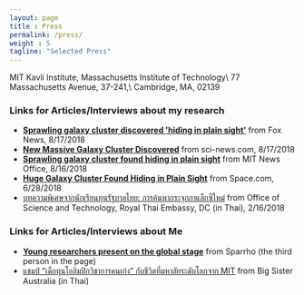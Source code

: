 ```yaml
---
layout: page
title : Press
permalink: /press/
weight : 5
tagline: "Selected Press"
---
```

MIT Kavli Institute, Massachusetts Institute of Technology\\
77 Massachusetts Avenue, 37-241,\\
Cambridge, MA, 02139

### Links for Articles/Interviews about my research
- [**Sprawling galaxy cluster discovered 'hiding in plain sight'**](http://www.foxnews.com/science/2018/08/17/sprawling-galaxy-cluster-discovered-hiding-in-plain-sight.html) from Fox News, 8/17/2018
- [**New Massive Galaxy Cluster Discovered**](http://www.sci-news.com/astronomy/new-massive-galaxy-cluster-06317.html) from sci-news.com, 8/17/2018
- [**Sprawling galaxy cluster found hiding in plain sight**](http://news.mit.edu/2018/sprawling-galaxy-cluster-found-hiding-plain-sight-0816) from MIT News Office, 8/16/2018
- [**Huge Galaxy Cluster Found Hiding in Plain Sight**](https://www.space.com/41026-huge-galaxy-cluster-hiding-plain-sight.html) from Space.com, 6/28/2018
- [บทความพิเศษจากนักเรียนทุนรัฐบาลไทย: การค้นหากระจุกกาแล็กซีใหม่](http://ost.thaiembdc.org/th1/2018/02/%E0%B8%9A%E0%B8%97%E0%B8%84%E0%B8%A7%E0%B8%B2%E0%B8%A1%E0%B8%9E%E0%B8%B4%E0%B9%80%E0%B8%A8%E0%B8%A9%E0%B8%88%E0%B8%B2%E0%B8%81%E0%B8%99%E0%B8%B1%E0%B8%81%E0%B9%80%E0%B8%A3%E0%B8%B5%E0%B8%A2%E0%B8%99/) from Office of Science and Technology, Royal Thai Embassy, DC (in Thai), 2/16/2018

### Links for Articles/Interviews about Me
- [**Young researchers present on the global stage**](https://medium.com/sparrho/young-researchers-present-on-the-global-stage-part-6-1a24b73e1a9d) from Sparrho (the third person in the page)
- [แชมป์ “เด็กทุนโอลิมปิกวิชาการคนเก่ง” กับชีวิตที่มหาลัยระดับโลกจาก MIT](http://australianbigsister.com/%E0%B9%81%E0%B8%8A%E0%B8%A1%E0%B8%9B%E0%B9%8C-%E0%B9%82%E0%B8%AD%E0%B8%A5%E0%B8%B4%E0%B8%A1%E0%B8%9B%E0%B8%B4%E0%B8%84-mit/) from Big Sister Australia (in Thai)
